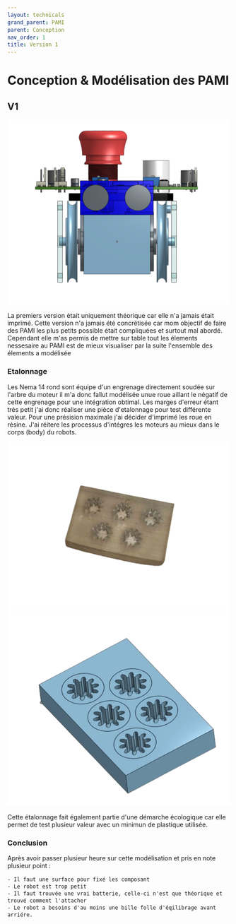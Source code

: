 ```yaml
---
layout: technicals
grand_parent: PAMI
parent: Conception
nav_order: 1
title: Version 1
---
```


# Conception & Modélisation des PAMI

## V1


<model-viewer disable-zoom src="../../models/PAMI_v1.gltf" ar ar-modes="webxr scene-viewer quick-look" camera-controls tone-mapping="neutral" poster="" shadow-intensity="1" style="height: 150%; width: 150%;"> </model-viewer>


<img src="../../images/PAMI-V1.png" height="50%" weight="50%">

La premiers version était uniquement théorique car elle n'a jamais était imprimé. 
Cette version n'a jamais été concrétisée car mom objectif de faire des PAMI les plus petits possible était compliquées et surtout mal abordé.
Cependant elle m'as permis de mettre sur table tout les élements nessesaire au PAMI est de mieux visualiser par  la suite l'ensemble des élements a modélisée 

### Etalonnage

Les Nema 14 rond sont équipe d'un engrenage directement soudée sur l'arbre du moteur il m'a donc fallut modélisée unue roue aillant le négatif de cette engrenage pour une intégration obtimal. 
Les marges d'erreur étant trés petit j'ai donc réaliser une pièce d'etalonnage pour test différente valeur. 
Pour une présision maximale j'ai décider d'imprimé les roue en résine. 
J'ai réitere les processus d'intégres les moteurs au mieux dans le corps (body) du robots.

<img src="../../images/etalonnage_reel.webp" height="50%" weight="50%">
<img src="../../images/etalonnage_3d.webp" height="50%" weight="50%">

Cette étalonnage fait également partie d'une démarche écologique car elle permet de test plusieur valeur avec un minimun de plastique utilisée.

### Conclusion

Après avoir passer plusieur heure sur cette modélisation et pris en note plusieur point : 

    - Il faut une surface pour fixé les composant
    - Le robot est trop petit
    - Il faut trouvée une vrai batterie, celle-ci n'est que théorique et trouvé comment l'attacher
    - Le robot a besoins d'au moins une bille folle d'éqilibrage avant arriére.  
